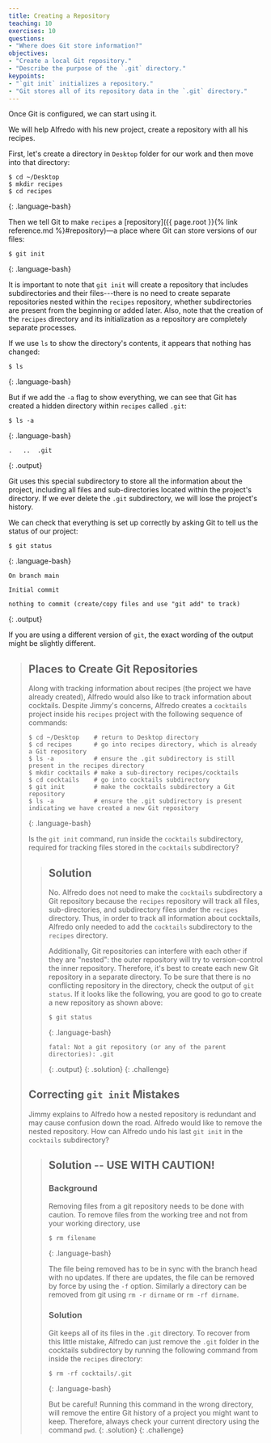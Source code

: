 ```yaml
---
title: Creating a Repository
teaching: 10
exercises: 10
questions:
- "Where does Git store information?"
objectives:
- "Create a local Git repository."
- "Describe the purpose of the `.git` directory."
keypoints:
- "`git init` initializes a repository."
- "Git stores all of its repository data in the `.git` directory."
---
```


Once Git is configured,
we can start using it.

We will help Alfredo with his new project, create a repository with all his recipes.

First, let's create a directory in `Desktop` folder for our work and then move into that directory:

~~~
$ cd ~/Desktop
$ mkdir recipes
$ cd recipes
~~~
{: .language-bash}

Then we tell Git to make `recipes` a [repository]({{ page.root }}{% link reference.md %}#repository)—a place where Git can store versions of our files:

~~~
$ git init
~~~
{: .language-bash}

It is important to note that `git init` will create a repository that
includes subdirectories and their files---there is no need to create
separate repositories nested within the `recipes` repository, whether
subdirectories are present from the beginning or added later. Also, note
that the creation of the `recipes` directory and its initialization as a
repository are completely separate processes.

If we use `ls` to show the directory's contents,
it appears that nothing has changed:

~~~
$ ls
~~~
{: .language-bash}

But if we add the `-a` flag to show everything,
we can see that Git has created a hidden directory within `recipes` called `.git`:

~~~
$ ls -a
~~~
{: .language-bash}

~~~
.	..	.git
~~~
{: .output}

Git uses this special subdirectory to store all the information about the project, 
including all files and sub-directories located within the project's directory.
If we ever delete the `.git` subdirectory,
we will lose the project's history.

We can check that everything is set up correctly
by asking Git to tell us the status of our project:

~~~
$ git status
~~~
{: .language-bash}
~~~
On branch main

Initial commit

nothing to commit (create/copy files and use "git add" to track)
~~~
{: .output}

If you are using a different version of `git`, the exact
wording of the output might be slightly different.

> ## Places to Create Git Repositories
>
> Along with tracking information about recipes (the project we have already created),
> Alfredo would also like to track information about cocktails.
> Despite Jimmy's concerns, Alfredo creates a `cocktails` project inside his `recipes`
> project with the following sequence of commands:
>
> ~~~
> $ cd ~/Desktop    # return to Desktop directory
> $ cd recipes      # go into recipes directory, which is already a Git repository
> $ ls -a           # ensure the .git subdirectory is still present in the recipes directory
> $ mkdir cocktails # make a sub-directory recipes/cocktails
> $ cd cocktails    # go into cocktails subdirectory
> $ git init        # make the cocktails subdirectory a Git repository
> $ ls -a           # ensure the .git subdirectory is present indicating we have created a new Git repository
> ~~~
> {: .language-bash}
>
> Is the `git init` command, run inside the `cocktails` subdirectory, required for
> tracking files stored in the `cocktails` subdirectory?
>
> > ## Solution
> >
> > No. Alfredo does not need to make the `cocktails` subdirectory a Git repository
> > because the `recipes` repository will track all files, sub-directories, and
> > subdirectory files under the `recipes` directory.  Thus, in order to track
> > all information about cocktails, Alfredo only needed to add the `cocktails` subdirectory
> > to the `recipes` directory.
> >
> > Additionally, Git repositories can interfere with each other if they are "nested":
> > the outer repository will try to version-control
> > the inner repository. Therefore, it's best to create each new Git
> > repository in a separate directory. To be sure that there is no conflicting
> > repository in the directory, check the output of `git status`. If it looks
> > like the following, you are good to go to create a new repository as shown
> > above:
> >
> > ~~~
> > $ git status
> > ~~~
> > {: .language-bash}
> > ~~~
> > fatal: Not a git repository (or any of the parent directories): .git
> > ~~~
> > {: .output}
> {: .solution}
{: .challenge}
> ## Correcting `git init` Mistakes
> Jimmy explains to Alfredo how a nested repository is redundant and may cause confusion
> down the road. Alfredo would like to remove the nested repository. How can Alfredo undo
> his last `git init` in the `cocktails` subdirectory?
>
> > ## Solution -- USE WITH CAUTION!
> >
> > ### Background
> > Removing files from a git repository needs to be done with caution. To remove files from the working tree and not from your working directory, use
> > ~~~
> > $ rm filename
> > ~~~
> > {: .language-bash}
> > 
> > The file being removed has to be in sync with the branch head with no updates. If there are updates, the file can be removed by force by using the `-f` option. Similarly a directory can be removed from git using `rm -r dirname` or `rm -rf dirname`.
> >
> > ### Solution
> > Git keeps all of its files in the `.git` directory.
> > To recover from this little mistake, Alfredo can just remove the `.git`
> > folder in the cocktails subdirectory by running the following command from inside the `recipes` directory:
> >
> > ~~~
> > $ rm -rf cocktails/.git
> > ~~~
> > {: .language-bash}
> >
> > But be careful! Running this command in the wrong directory, will remove
> > the entire Git history of a project you might want to keep. Therefore, always check your current directory using the
> > command `pwd`.
> {: .solution}
{: .challenge}
